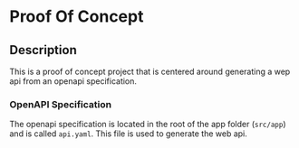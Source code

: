 # Proof Of Concept

## Description
This is a proof of concept project that is centered around generating a wep api from an openapi specification.

### OpenAPI Specification
The openapi specification is located in the root of the app folder (`src/app`) and is called `api.yaml`. This file is used to generate the web api.
